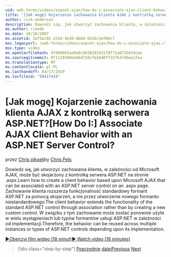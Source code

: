 ```yaml
---
uid: web-forms/videos/aspnet-ajax/how-do-i-associate-ajax-client-behavior-with-an-aspnet-server-control
title: '[Jak mogę] Kojarzenie zachowania klienta AJAX z kontrolką serwera ASP.NET? | Microsoft Docs'
author: rick-anderson
description: Dowiedz się, jak utworzyć zachowania klienta, w zależności od Microsoft AJAX, może być skojarzony z kontrolką serwera ASP.NET na stronie .aspx. Zachowanie klienta e...
ms.author: riande
ms.date: 10/18/2007
ms.assetid: 3a75ac02-225d-4e30-8669-0156c3ef06c7
msc.legacyurl: /web-forms/videos/aspnet-ajax/how-do-i-associate-ajax-client-behavior-with-an-aspnet-server-control
msc.type: video
ms.openlocfilehash: 9fdb0665aa8a6cb038203d31f8f71a8725834cee
ms.sourcegitcommit: 0f1119340e4464720cfd16d0ff15764746ea1fea
ms.translationtype: MT
ms.contentlocale: pl-PL
ms.lasthandoff: 04/17/2019
ms.locfileid: "59417419"
---
```

# <a name="how-do-i-associate-ajax-client-behavior-with-an-aspnet-server-control"></a><span data-ttu-id="a1424-105">[Jak mogę] Kojarzenie zachowania klienta AJAX z kontrolką serwera ASP.NET?</span><span class="sxs-lookup"><span data-stu-id="a1424-105">[How Do I:] Associate AJAX Client Behavior with an ASP.NET Server Control?</span></span>

<span data-ttu-id="a1424-106">przez [Chris pikseli](https://twitter.com/chrispels)</span><span class="sxs-lookup"><span data-stu-id="a1424-106">by [Chris Pels](https://twitter.com/chrispels)</span></span>

<span data-ttu-id="a1424-107">Dowiedz się, jak utworzyć zachowania klienta, w zależności od Microsoft AJAX, może być skojarzony z kontrolką serwera ASP.NET na stronie .aspx.</span><span class="sxs-lookup"><span data-stu-id="a1424-107">Learn how to create a client behavior based upon Microsoft AJAX that can be associated with an ASP.NET server control on an .aspx page.</span></span> <span data-ttu-id="a1424-108">Zachowanie klienta rozszerza funkcjonalność standardowy formant ASP.NET za pomocą skojarzeń, a nie przez utworzenie nowego formantu niestandardowego.</span><span class="sxs-lookup"><span data-stu-id="a1424-108">The client behavior extends the functionality of the standard ASP.NET control through association rather than by creating a new custom control.</span></span> <span data-ttu-id="a1424-109">W związku z tym zachowanie może zostać ponownie użyte w wielu wystąpieniach lub typów formantów usługi ASP.NET w zależności od implementacji.</span><span class="sxs-lookup"><span data-stu-id="a1424-109">Therefore, the behavior can be reused across multiple instances or types of ASP.NET controls depending upon its implementation.</span></span>

[<span data-ttu-id="a1424-110">&#9654;Obejrzyj film wideo (18 minut)</span><span class="sxs-lookup"><span data-stu-id="a1424-110">&#9654; Watch video (18 minutes)</span></span>](https://channel9.msdn.com/Blogs/ASP-NET-Site-Videos/how-do-i-associate-ajax-client-behavior-with-an-aspnet-server-control)

> [!div class="step-by-step"]
> <span data-ttu-id="a1424-111">[Poprzednie](how-do-i-build-custom-server-controls-that-work-with-or-without-aspnet-ajax.md)
> [dalej](how-do-i-retrieve-values-from-server-side-ajax-controls.md)</span><span class="sxs-lookup"><span data-stu-id="a1424-111">[Previous](how-do-i-build-custom-server-controls-that-work-with-or-without-aspnet-ajax.md)
[Next](how-do-i-retrieve-values-from-server-side-ajax-controls.md)</span></span>

